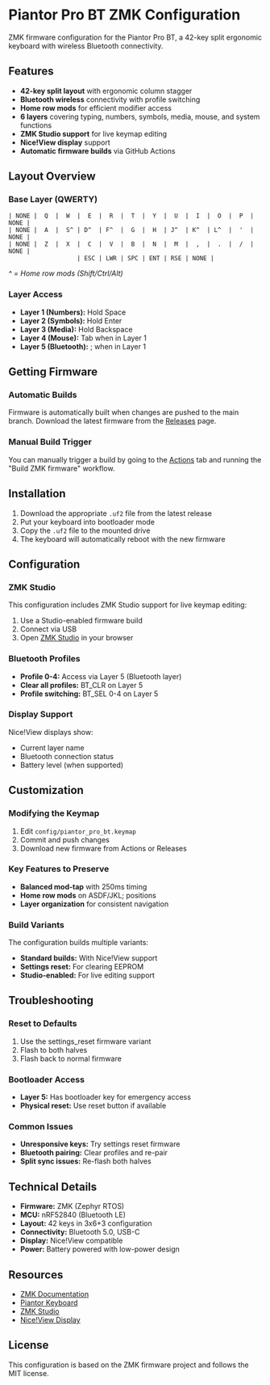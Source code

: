 # Piantor Pro BT ZMK Configuration

ZMK firmware configuration for the Piantor Pro BT, a 42-key split ergonomic keyboard with wireless Bluetooth connectivity.

## Features

- **42-key split layout** with ergonomic column stagger
- **Bluetooth wireless** connectivity with profile switching
- **Home row mods** for efficient modifier access
- **6 layers** covering typing, numbers, symbols, media, mouse, and system functions
- **ZMK Studio support** for live keymap editing
- **Nice!View display** support
- **Automatic firmware builds** via GitHub Actions

## Layout Overview

### Base Layer (QWERTY)
```
| NONE |  Q  |  W  |  E  |  R  |  T  |  Y  |  U  |  I  |  O  |  P  | NONE |
| NONE |  A  |  S^ | D^  | F^  |  G  |  H  | J^  | K^  | L^  |  '  | NONE |
| NONE |  Z  |  X  |  C  |  V  |  B  |  N  |  M  |  ,  |  .  |  /  | NONE |
                   | ESC | LWR | SPC | ENT | RSE | NONE |
```
*^ = Home row mods (Shift/Ctrl/Alt)*

### Layer Access
- **Layer 1 (Numbers):** Hold Space
- **Layer 2 (Symbols):** Hold Enter
- **Layer 3 (Media):** Hold Backspace
- **Layer 4 (Mouse):** Tab when in Layer 1
- **Layer 5 (Bluetooth):** ; when in Layer 1

## Getting Firmware

### Automatic Builds
Firmware is automatically built when changes are pushed to the main branch. Download the latest firmware from the [Releases](../../releases) page.

### Manual Build Trigger
You can manually trigger a build by going to the [Actions](../../actions) tab and running the "Build ZMK firmware" workflow.

## Installation

1. Download the appropriate `.uf2` file from the latest release
2. Put your keyboard into bootloader mode
3. Copy the `.uf2` file to the mounted drive
4. The keyboard will automatically reboot with the new firmware

## Configuration

### ZMK Studio
This configuration includes ZMK Studio support for live keymap editing:
1. Use a Studio-enabled firmware build
2. Connect via USB
3. Open [ZMK Studio](https://zmk.dev/docs/features/studio) in your browser

### Bluetooth Profiles
- **Profile 0-4:** Access via Layer 5 (Bluetooth layer)
- **Clear all profiles:** BT_CLR on Layer 5
- **Profile switching:** BT_SEL 0-4 on Layer 5

### Display Support
Nice!View displays show:
- Current layer name
- Bluetooth connection status
- Battery level (when supported)

## Customization

### Modifying the Keymap
1. Edit `config/piantor_pro_bt.keymap`
2. Commit and push changes
3. Download new firmware from Actions or Releases

### Key Features to Preserve
- **Balanced mod-tap** with 250ms timing
- **Home row mods** on ASDF/JKL; positions
- **Layer organization** for consistent navigation

### Build Variants
The configuration builds multiple variants:
- **Standard builds:** With Nice!View support
- **Settings reset:** For clearing EEPROM
- **Studio-enabled:** For live editing support

## Troubleshooting

### Reset to Defaults
1. Use the settings_reset firmware variant
2. Flash to both halves
3. Flash back to normal firmware

### Bootloader Access
- **Layer 5:** Has bootloader key for emergency access
- **Physical reset:** Use reset button if available

### Common Issues
- **Unresponsive keys:** Try settings reset firmware
- **Bluetooth pairing:** Clear profiles and re-pair
- **Split sync issues:** Re-flash both halves

## Technical Details

- **Firmware:** ZMK (Zephyr RTOS)
- **MCU:** nRF52840 (Bluetooth LE)
- **Layout:** 42 keys in 3x6+3 configuration
- **Connectivity:** Bluetooth 5.0, USB-C
- **Display:** Nice!View compatible
- **Power:** Battery powered with low-power design

## Resources

- [ZMK Documentation](https://zmk.dev/)
- [Piantor Keyboard](https://github.com/beekeeb/piantor)
- [ZMK Studio](https://zmk.dev/docs/features/studio)
- [Nice!View Display](https://nicekeyboards.com/docs/nice-view/)

## License

This configuration is based on the ZMK firmware project and follows the MIT license.